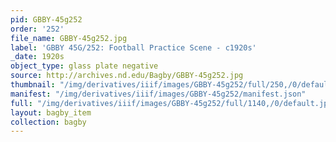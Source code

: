```yaml
---
pid: GBBY-45g252
order: '252'
file_name: GBBY-45g252.jpg
label: 'GBBY 45G/252: Football Practice Scene - c1920s'
_date: 1920s
object_type: glass plate negative
source: http://archives.nd.edu/Bagby/GBBY-45g252.jpg
thumbnail: "/img/derivatives/iiif/images/GBBY-45g252/full/250,/0/default.jpg"
manifest: "/img/derivatives/iiif/images/GBBY-45g252/manifest.json"
full: "/img/derivatives/iiif/images/GBBY-45g252/full/1140,/0/default.jpg"
layout: bagby_item
collection: bagby
---
```

